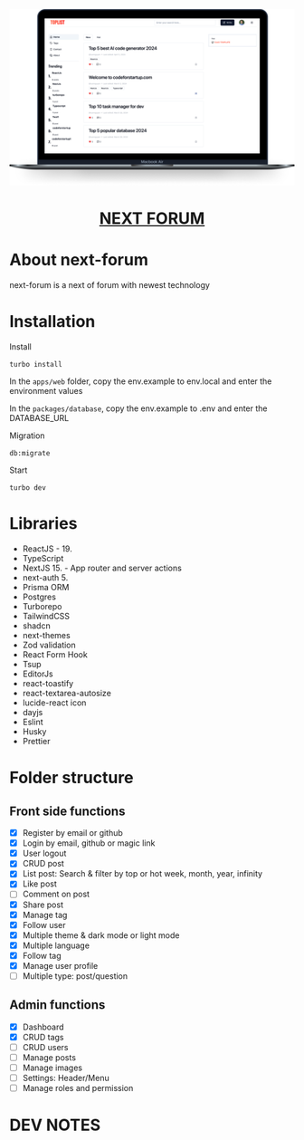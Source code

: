 <p align="center">
    <a href="https://codeforstartup.com/">
        <img src="./images/home-screen.png">
        <h1 align="center" style="color: red">NEXT FORUM</h1>
    </a>
</p>

# About next-forum

next-forum is a next of forum with newest technology

# Installation

Install

```
turbo install
```

In the `apps/web` folder, copy the env.example to env.local and enter the environment values

In the `packages/database`, copy the env.example to .env and enter the DATABASE_URL

Migration

```
db:migrate
```

Start

```
turbo dev
```

# Libraries

- ReactJS - 19.
- TypeScript
- NextJS 15. - App router and server actions
- next-auth 5.
- Prisma ORM
- Postgres
- Turborepo
- TailwindCSS
- shadcn
- next-themes
- Zod validation
- React Form Hook
- Tsup
- EditorJs
- react-toastify
- react-textarea-autosize
- lucide-react icon
- dayjs
- Eslint
- Husky
- Prettier

# Folder structure


## Front side functions

- [x] Register by email or github
- [x] Login by email, github or magic link
- [x] User logout
- [x] CRUD post
- [x] List post: Search & filter by top or hot week, month, year, infinity
- [x] Like post
- [ ] Comment on post
- [x] Share post
- [x] Manage tag
- [x] Follow user
- [x] Multiple theme & dark mode or light mode
- [x] Multiple language
- [x] Follow tag
- [x] Manage user profile
- [ ] Multiple type: post/question

## Admin functions

- [x] Dashboard
- [x] CRUD tags
- [ ] CRUD users
- [ ] Manage posts
- [ ] Manage images
- [ ] Settings: Header/Menu
- [ ] Manage roles and permission

# DEV NOTES

